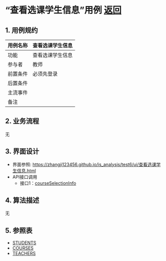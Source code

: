 # “查看选课学生信息”用例 [返回](../README.md)
## 1. 用例规约

|用例名称|查看选课学生信息|
|-------|:-------------|
|功能|查看选课学生信息|
|参与者|教师|
|前置条件|必须先登录|
|后置条件| |
|主流事件| |
|备注| |

## 2. 业务流程
无

## 3. 界面设计
- 界面参照:  https://zhangji123456.github.io/is_analysis/test6/ui/查看选课学生信息.html
- API接口调用
    - 接口1：[courseSelectionInfo](../jiekou/courseSelectionInfo.md) 

## 4. 算法描述
无
    
## 5. 参照表
- [STUDENTS](../数据库设计.md/#STUDENTS)
- [COURSES](../数据库设计.md/#COURSES)
- [TEACHERS](../数据库设计.md/#TEACHERS)


